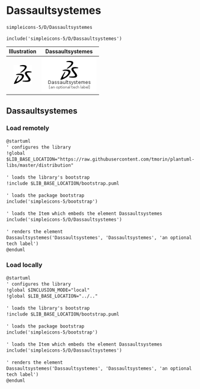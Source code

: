 # Dassaultsystemes


```text
simpleicons-5/D/Dassaultsystemes
```

```text
include('simpleicons-5/D/Dassaultsystemes')
```



| Illustration | Dassaultsystemes |
| :---: | :---: |
| ![illustration for Illustration](../../simpleicons-5/D/Dassaultsystemes.png) | ![illustration for Dassaultsystemes](../../simpleicons-5/D/Dassaultsystemes.Local.png) |




## Dassaultsystemes

### Load remotely
```plantuml
@startuml
' configures the library
!global $LIB_BASE_LOCATION="https://raw.githubusercontent.com/tmorin/plantuml-libs/master/distribution"

' loads the library's bootstrap
!include $LIB_BASE_LOCATION/bootstrap.puml

' loads the package bootstrap
include('simpleicons-5/bootstrap')

' loads the Item which embeds the element Dassaultsystemes
include('simpleicons-5/D/Dassaultsystemes')

' renders the element
Dassaultsystemes('Dassaultsystemes', 'Dassaultsystemes', 'an optional tech label')
@enduml
```

### Load locally
```plantuml
@startuml
' configures the library
!global $INCLUSION_MODE="local"
!global $LIB_BASE_LOCATION="../.."

' loads the library's bootstrap
!include $LIB_BASE_LOCATION/bootstrap.puml

' loads the package bootstrap
include('simpleicons-5/bootstrap')

' loads the Item which embeds the element Dassaultsystemes
include('simpleicons-5/D/Dassaultsystemes')

' renders the element
Dassaultsystemes('Dassaultsystemes', 'Dassaultsystemes', 'an optional tech label')
@enduml
```

